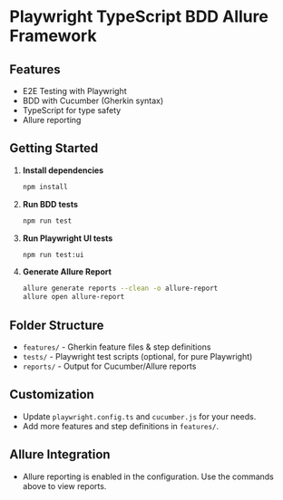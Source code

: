 # Playwright TypeScript BDD Allure Framework

## Features
- E2E Testing with Playwright
- BDD with Cucumber (Gherkin syntax)
- TypeScript for type safety
- Allure reporting

## Getting Started

1. **Install dependencies**
   ```bash
   npm install
   ```

2. **Run BDD tests**
   ```bash
   npm run test
   ```

3. **Run Playwright UI tests**
   ```bash
   npm run test:ui
   ```

4. **Generate Allure Report**
   ```bash
   allure generate reports --clean -o allure-report
   allure open allure-report
   ```

## Folder Structure
- `features/` - Gherkin feature files & step definitions
- `tests/` - Playwright test scripts (optional, for pure Playwright)
- `reports/` - Output for Cucumber/Allure reports

## Customization
- Update `playwright.config.ts` and `cucumber.js` for your needs.
- Add more features and step definitions in `features/`.

## Allure Integration
- Allure reporting is enabled in the configuration. Use the commands above to view reports.